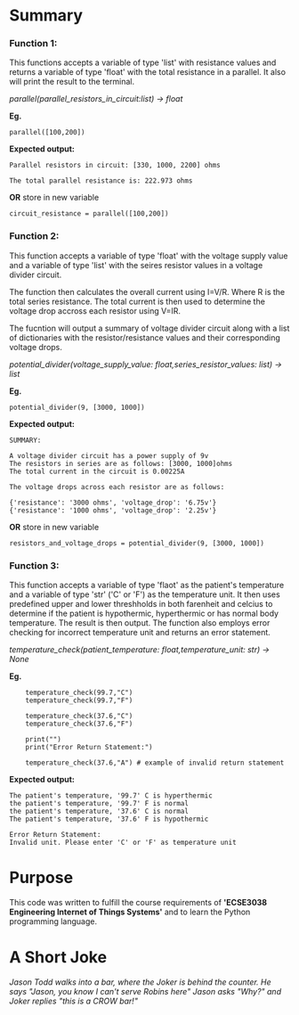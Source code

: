  # Summary




### Function 1: 

This functions accepts a variable of type 'list' with resistance values and returns a variable of type 'float' with the total resistance in a parallel. It also will print the result to the terminal. 

   *parallel(parallel_resistors_in_circuit:list) -> float*

**Eg.**  

    parallel([100,200])  

**Expected output:** 
```
Parallel resistors in circuit: [330, 1000, 2200] ohms

The total parallel resistance is: 222.973 ohms

```      
**OR** store in new variable

    circuit_resistance = parallel([100,200])


    

### Function 2: 

This function accepts a variable of type 'float' with the voltage supply value and a variable of 
type 'list' with the seires resistor values in a voltage divider circuit. 

The function then calculates the overall current using I=V/R. 
Where R is the total series resistance. The total current is then used to determine 
the voltage drop accross each resistor using V=IR. 

The fucntion will output a summary of voltage divider circuit  along with a list of dictionaries with 
the resistor/resistance values and their corresponding voltage drops. 

   *potential_divider(voltage_supply_value: float,series_resistor_values: list) -> list*

**Eg.**  

    potential_divider(9, [3000, 1000])  

**Expected output:**
```
SUMMARY:

A voltage divider circuit has a power supply of 9v
The resistors in series are as follows: [3000, 1000]ohms
The total current in the circuit is 0.00225A

The voltage drops across each resistor are as follows:

{'resistance': '3000 ohms', 'voltage_drop': '6.75v'}
{'resistance': '1000 ohms', 'voltage_drop': '2.25v'}

```   

         
**OR** store in new variable

    resistors_and_voltage_drops = potential_divider(9, [3000, 1000])


    

### Function 3: 

This function accepts a variable of type 'flaot' as the patient's temperature and a variable of type 'str' 
('C' or 'F') as the temperature unit. It then uses predefined upper and lower threshholds in both farenheit and 
celcius to determine if the patient is hypothermic, hyperthermic or has normal body temperature. 
The result is then output. The function also employs error checking for incorrect temperature unit and 
returns an error statement.  

   *temperature_check(patient_temperature: float,temperature_unit: str) -> None*

**Eg.**  
```
    temperature_check(99.7,"C")
    temperature_check(99.7,"F")

    temperature_check(37.6,"C")
    temperature_check(37.6,"F")

    print("")
    print("Error Return Statement:")

    temperature_check(37.6,"A") # example of invalid return statement
```
**Expected output:** 
```
The patient's temperature, '99.7' C is hyperthermic
the patient's temperature, '99.7' F is normal
the patient's temperature, '37.6' C is normal
The patient's temperature, '37.6' F is hypothermic

Error Return Statement:
Invalid unit. Please enter 'C' or 'F' as temperature unit

```      

# Purpose 

This code was written to fulfill the course requirements of **'ECSE3038 Engineering Internet of Things Systems'** and to learn the Python programming language.  

# A Short Joke 

*Jason Todd walks into a bar, where the Joker is behind the counter. 
He says "Jason, you know I can't serve Robins here"
Jason asks "Why?" 
and Joker replies "this is a CROW bar!"*





